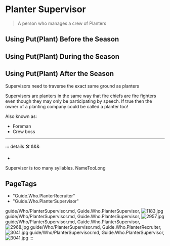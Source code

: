 
# Planter Supervisor

> A person who manages a crew of Planters

## Using Put(Plant) Before the Season

## Using Put(Plant) During the Season

## Using Put(Plant) After the Season

Supervisors need to traverse the exact same ground as planters

Supervisors are planters in the same way that fire chiefs are fire fighters even though they may only be participating by speech. If true then the owner of a planting company could be called a planter too!

Also known as:

- Foreman
- Crew boss

---

<!-- =================================================== -->
<!-- =================================================== -->
<!-- =================================================== -->
<!-- =================================================== -->
<!-- =================================================== -->
::: details 🛠 <dev>&&&</dev>



-



Supervisor is too many syllables. NameTooLong
<h2>PageTags</h2>

- "Guide.Who.PlanterRecruiter"
- "Guide.Who.PlanterSupervisor"

guide/Who/PlanterSupervisor.md, <dev>Guide.Who.PlanterSupervisor</dev>, ![1183.jpg](/PaperPhoto/1183.jpg)
guide/Who/PlanterSupervisor.md, <dev>Guide.Who.PlanterSupervisor</dev>, ![2957.jpg](/PaperPhoto/2957.jpg)
guide/Who/PlanterSupervisor.md, <dev>Guide.Who.PlanterSupervisor</dev>, ![2968.jpg](/PaperPhoto/2968.jpg)
guide/Who/PlanterSupervisor.md, <dev>Guide.Who.PlanterRecruiter</dev>, ![3041.jpg](/PaperPhoto/3041.jpg)
guide/Who/PlanterSupervisor.md, <dev>Guide.Who.PlanterSupervisor</dev>, ![3041.jpg](/PaperPhoto/3041.jpg)
:::
